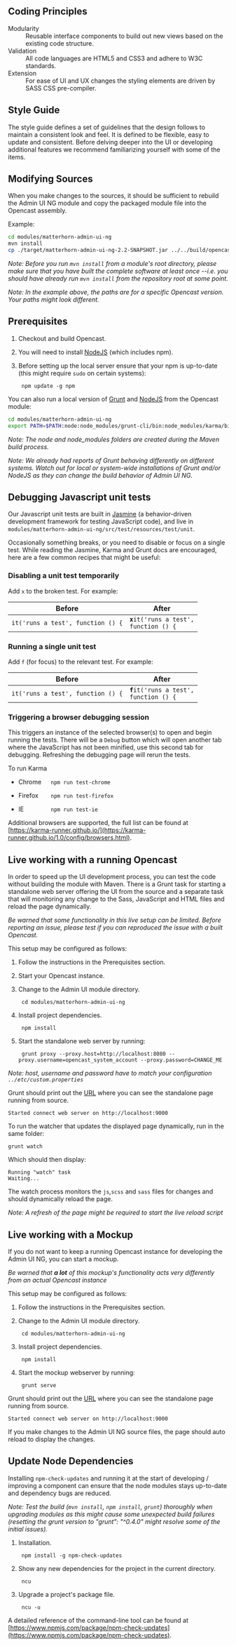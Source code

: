 Coding Principles
-----------------

<dl>
  <dt>Modularity</dt>
  <dd>Reusable interface components to build out new views based on the existing code structure.</dd>
  <dt>Validation</dt>
  <dd>All code languages are HTML5 and CSS3 and adhere to W3C standards.</dd>
  <dt>Extension</dt>
  <dd>For ease of UI and UX changes the styling elements are driven by SASS CSS pre-compiler.</dd>
</dl>

Style Guide
-----------

The style guide defines a set of guidelines that the design follows to maintain a consistent look and feel.
It is defined to be flexible, easy to update and consistent. Before delving deeper into the UI or
developing additional features we recommend familiarizing yourself with some of the items.

Modifying Sources
-----------------

When you make changes to the sources, it should be sufficient to rebuild the
Admin UI NG module and copy the packaged module file into the Opencast assembly.

Example:
```bash
cd modules/matterhorn-admin-ui-ng
mvn install
cp ./target/matterhorn-admin-ui-ng-2.2-SNAPSHOT.jar ../../build/opencast-dist-allinone-2.2-SNAPSHOT/system/org/opencastproject/matterhorn-admin-ui-ng/2.2-SNAPSHOT/matterhorn-admin-ui-ng-2.2-SNAPSHOT.jar
```

*Note: Before you run `mvn install` from a module's root directory,
please make sure that you have built the complete software at least once
--i.e. you should have already run `mvn install` from the repository root
at some point.*

*Note: In the example above, the paths are for a specific Opencast version.
Your paths might look different.*

Prerequisites
-------------

1. Checkout and build Opencast.

2. You will need to install [NodeJS][2] (which includes npm).

3. Before setting up the local server ensure that your npm is up-to-date (this might require `sudo` on certain systems):

        npm update -g npm

You can also run a local version of [Grunt][1] and [NodeJS][2] from the Opencast module:

```bash
cd modules/matterhorn-admin-ui-ng
export PATH=$PATH:node:node_modules/grunt-cli/bin:node_modules/karma/bin
```

*Note: The node and node_modules folders are created during the Maven build process.*

*Note: We already had reports of Grunt behaving differently on different systems.
Watch out for local or system-wide installations of Grunt and/or NodeJS as they can
change the build behavior of Admin UI NG.*

Debugging Javascript unit tests
------------------------------------

Our Javascript unit tests are built in [Jasmine](http://jasmine.github.io/) (a behavior-driven development framework for
testing JavaScript code), and live in `modules/matterhorn-admin-ui-ng/src/test/resources/test/unit`.

Occasionally something breaks, or you need to disable or focus on a single test.
While reading the Jasmine, Karma and Grunt docs are encouraged, here are a
few common recipes that might be useful:

### Disabling a unit test temporarily
Add `x` to the broken test. For example:

|Before|After|
|------|-----|
|`it('runs a test', function () {`|<code><strong style="color:#000">x</strong>it('runs a test', function () {</code>|

### Running a single unit test

Add `f` (for focus) to the relevant test.  For example:

|Before|After|
|------|-----|
|`it('runs a test', function () {`|<code><strong style="color:#000">f</strong>it('runs a test', function () {</code>|

### Triggering a browser debugging session

This triggers an instance of the selected browser(s) to open and begin running
the tests.  There will be a `Debug` button which will open another tab where the JavaScript has not been minified,
 use this second tab for debugging. Refreshing the debugging page will rerun the tests.

To run Karma

- <span style="display:inline-block; width:70px;">Chrome</span>
`npm run test-chrome`

- <span style="display:inline-block; width:70px;">Firefox</span>
`npm run test-firefox`

- <span style="display:inline-block; width:70px;">IE</span>
`npm run test-ie`

Additional browsers are supported, the full list can be found at [https://karma-runner.github.io/](https://karma-runner.github.io/1.0/config/browsers.html).

Live working with a running Opencast
------------------------------------

In order to speed up the UI development process, you can test the code without
building the module with Maven. There is a Grunt task for starting a standalone web server offering the UI from
the source and a separate task that will monitoring any change to the Sass, JavaScript and HTML files and reload the
page dynamically.

*Be warned that some functionality in this live setup can be limited.
Before reporting an issue, please test if you can reproduced the issue with a built Opencast.*

This setup may be configured as follows:

1. Follow the instructions in the Prerequisites section.

1. Start your Opencast instance.

1. Change to the Admin UI module directory.

        cd modules/matterhorn-admin-ui-ng

1. Install project dependencies.

        npm install

1. Start the standalone web server by running:

        grunt proxy --proxy.host=http://localhost:8080 --proxy.username=opencast_system_account --proxy.password=CHANGE_ME

*Note: host, username and password have to match your configuration `../etc/custom.properties`*

Grunt should print out the [URL][3] where you can see the standalone page running
from source.
```
Started connect web server on http://localhost:9000
```

To run the watcher that updates the displayed page dynamically, run in the same folder:
```
grunt watch
```

Which should then display:
```
Running "watch" task
Waiting...
```
The watch process monitors the `js`,`scss` and `sass` files for changes and should dynamically reload the page.

*Note: A refresh of the page might be required to start the live reload script*

Live working with a Mockup
--------------------------

If you do not want to keep a running Opencast instance for developing the
Admin UI NG, you can start a mockup.

*Be warned that __a lot__ of this mockup's functionality acts very differently from
an actual Opencast instance*

This setup may be configured as follows:

1. Follow the instructions in the Prerequisites section.

1. Change to the Admin UI module directory.

        cd modules/matterhorn-admin-ui-ng

1. Install project dependencies.

        npm install

1. Start the mockup webserver by running:

        grunt serve


Grunt should print out the [URL][3] where you can see the standalone page running
from source.
```
Started connect web server on http://localhost:9000
```

If you make changes to the Admin UI NG source files, the page should auto reload to display the changes.

[1]: http://gruntjs.com
[2]: https://nodejs.org
[3]: http://localhost:9000

Update Node Dependencies
------------------------

Installing `npm-check-updates` and running it at the start of developing / improving a component can ensure that the
node modules stays up-to-date and dependency bugs are reduced.

*Note: Test the build (`mvn install`, `npm install`, `grunt`) thoroughly when upgrading modules as this might cause some
unexpected build failures (resetting the grunt version to "grunt": "^0.4.0" might resolve some of the initial issues).*

1. Installation.

        npm install -g npm-check-updates

1. Show any new dependencies for the project in the current directory.

        ncu

1. Upgrade a project's package file.

        ncu -u

A detailed reference of the command-line tool can be found at
[https://www.npmjs.com/package/npm-check-updates](https://www.npmjs.com/package/npm-check-updates).
